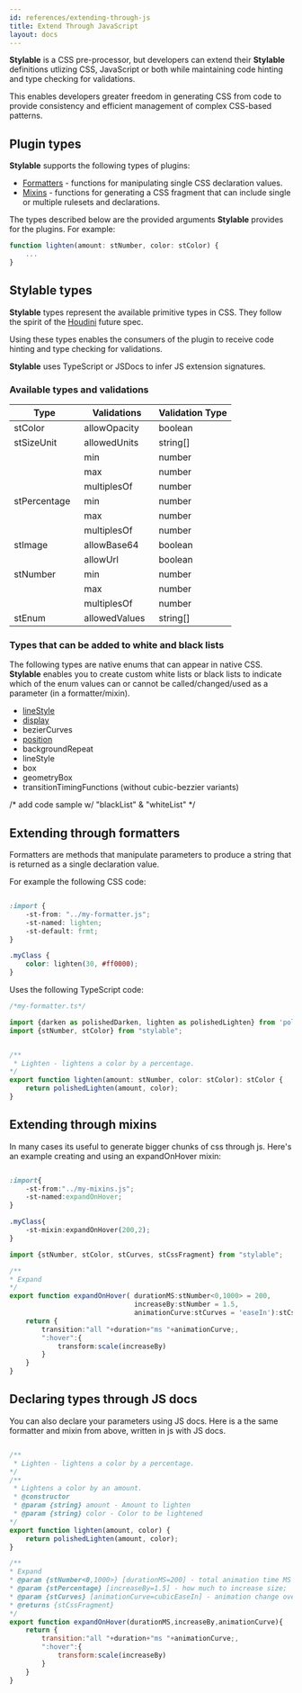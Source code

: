 ```yaml
---
id: references/extending-through-js
title: Extend Through JavaScript
layout: docs
---
```


**Stylable** is a CSS pre-processor, but developers can extend their **Stylable** definitions utlizing CSS, JavaScript or both while maintaining code hinting and type checking for validations.

This enables developers greater freedom in generating CSS from code to provide consistency and efficient management of complex CSS-based patterns. 

## Plugin types

 **Stylable** supports the following types of plugins:
* [Formatters]('./formatters.md) - functions for manipulating single CSS declaration values.
* [Mixins]('./mixin-syntax.md) - functions for generating a CSS fragment that can include single or multiple rulesets and declarations. 

The types described below are the provided arguments **Stylable** provides for the plugins. For example: 

```ts
function lighten(amount: stNumber, color: stColor) {
    ...
}
```

## Stylable types

**Stylable** types represent the available primitive types in CSS. They follow the spirit of the [Houdini](https://github.com/w3c/css-houdini-drafts/wiki) future spec. 

Using these types enables the consumers of the plugin to receive code hinting and type checking for validations.

**Stylable** uses TypeScript or JSDocs to infer JS extension signatures.

### Available types and validations

| Type | Validations | Validation Type |
|----|----|----|
| stColor&nbsp;&nbsp; | allowOpacity&nbsp;&nbsp; | boolean  | 
| stSizeUnit&nbsp;&nbsp; | allowedUnits&nbsp;&nbsp; | string[] |
| &nbsp;&nbsp;&nbsp; | min&nbsp;&nbsp; | number |
| &nbsp;&nbsp;&nbsp; | max&nbsp;&nbsp; | number |
| &nbsp;&nbsp;&nbsp; | multiplesOf&nbsp;&nbsp; | number  | 
| stPercentage&nbsp;&nbsp; | min&nbsp;&nbsp; | number |
| &nbsp;&nbsp;&nbsp; | max&nbsp;&nbsp; | number |
| &nbsp;&nbsp;&nbsp; | multiplesOf&nbsp;&nbsp; | number | 
| stImage&nbsp;&nbsp; | allowBase64&nbsp;&nbsp; | boolean |
| &nbsp;&nbsp;&nbsp; | allowUrl&nbsp;&nbsp; | boolean |
| stNumber&nbsp;&nbsp; | min&nbsp;&nbsp; | number |
| &nbsp;&nbsp;&nbsp; | max&nbsp;&nbsp; | number |
| &nbsp;&nbsp;&nbsp; | multiplesOf&nbsp;&nbsp; | number |
| stEnum&nbsp;&nbsp; | allowedValues&nbsp;&nbsp; | string[] |

### Types that can be added to white and black lists

The following types are native enums that can appear in native CSS. **Stylable** enables you to create custom white lists or black lists to indicate which of the enum values can or cannot be called/changed/used as a parameter (in a formatter/mixin). 

* [lineStyle]()
* [display](https://developer.mozilla.org/en-US/docs/Web/CSS/display)
* bezierCurves
* [position](https://developer.mozilla.org/en-US/docs/Web/CSS/position)
* backgroundRepeat
* lineStyle
* box
* geometryBox
* transitionTimingFunctions (without cubic-bezzier variants)

/* add code sample w/ "blackList" & "whiteList" */

## Extending through formatters

Formatters are methods that manipulate parameters to produce a string that is returned as a single declaration value.


For example the following CSS code:

```css

:import {
    -st-from: "../my-formatter.js";
    -st-named: lighten;
    -st-default: frmt;
}

.myClass {
    color: lighten(30, #ff0000);
}

```

Uses the following TypeScript code:

```ts
/*my-formatter.ts*/

import {darken as polishedDarken, lighten as polishedLighten} from 'polished';
import {stNumber, stColor} from "stylable";


/**
 * Lighten - lightens a color by a percentage.
*/
export function lighten(amount: stNumber, color: stColor): stColor {
    return polishedLighten(amount, color);
}
```

## Extending through mixins

In many cases its useful to generate bigger chunks of css through js.
Here's an example creating and using an expandOnHover mixin:

```css

:import{
    -st-from:"../my-mixins.js";
    -st-named:expandOnHover;
}

.myClass{
    -st-mixin:expandOnHover(200,2);
}

```


```ts
import {stNumber, stColor, stCurves, stCssFragment} from "stylable";

/**
* Expand
*/
export function expandOnHover( durationMS:stNumber<0,1000> = 200,
                               increaseBy:stNumber = 1.5,
                               animationCurve:stCurves = 'easeIn'):stCssFragment{
    return {
        transition:"all "+duration+"ms "+animationCurve;,
        ":hover":{
            transform:scale(increaseBy)
        }
    }
}

```


## Declaring types through JS docs

You can also declare your parameters using JS docs.
Here is a the same formatter and mixin from above, written in js with JS docs.


```jsx

/**
 * Lighten - lightens a color by a percentage.
*/
/**
 * Lightens a color by an amount.
 * @constructor
 * @param {string} amount - Amount to lighten
 * @param {string} color - Color to be lightened
*/
export function lighten(amount, color) {
    return polishedLighten(amount, color);
}

/**
* Expand
* @param {stNumber<0,1000>} [durationMS=200] - total animation time MS
* @param {stPercentage} [increaseBy=1.5] - how much to increase size;
* @param {stCurves} [animationCurve=cubicEaseIn] - animation change over time curve
* @returns {stCssFragment}
*/
export function expandOnHover(durationMS,increaseBy,animationCurve){
    return {
        transition:"all "+duration+"ms "+animationCurve;,
        ":hover":{
            transform:scale(increaseBy)
        }
    }
}

```

